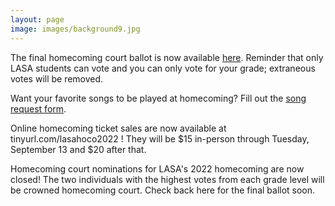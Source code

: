 ```yaml
---
layout: page
image: images/background9.jpg
---
```

The final homecoming court ballot is now available [here](https://forms.gle/K5vx2fstZ13D5UXT6). Reminder that only LASA students can vote and you can only vote for your grade; extraneous votes will be removed.

Want your favorite songs to be played at homecoming? Fill out the [song request form](https://tinyurl.com/lasahocosong22).

Online homecoming ticket sales are now available at tinyurl.com/lasahoco2022 ! They will be $15 in-person through Tuesday, September 13 and $20 after that.

Homecoming court nominations for LASA's 2022 homecoming are now closed! The two individuals with the highest votes from each grade level will be crowned homecoming court. Check back here for the final ballot soon.